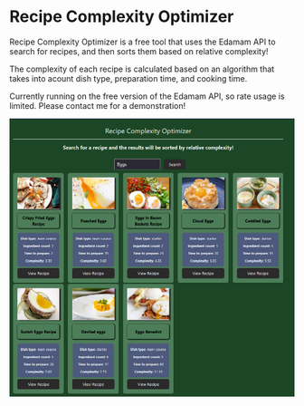 # Recipe Complexity Optimizer

Recipe Complexity Optimizer is a free tool that uses the Edamam API to search for recipes, and then sorts them based on relative complexity!

The complexity of each recipe is calculated based on an algorithm that takes into acount dish type, preparation time, and cooking time.

Currently running on the free version of the Edamam API, so rate usage is limited. Please contact me for a demonstration!

![Recipe Complexity Optimizer Screenshot](src\images\readmeImage.PNG)